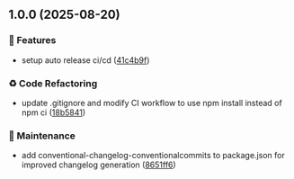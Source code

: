 ## 1.0.0 (2025-08-20)


### 🚀 Features

* setup auto release ci/cd ([41c4b9f](https://github.com/giovannymassuia/terminal-graph/commit/41c4b9fe344204af91896213d03825a2e8d4d99b))


### ♻️ Code Refactoring

* update .gitignore and modify CI workflow to use npm install instead of npm ci ([18b5841](https://github.com/giovannymassuia/terminal-graph/commit/18b5841c88816ed0758e8881404571dce730882a))


### 🔧 Maintenance

* add conventional-changelog-conventionalcommits to package.json for improved changelog generation ([8651ff6](https://github.com/giovannymassuia/terminal-graph/commit/8651ff606e006e51dcf7435a42dc8201ef37f3b1))
